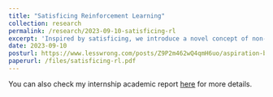 ```yaml
---
title: "Satisficing Reinforcement Learning"
collection: research
permalink: /research/2023-09-10-satisficing-rl
excerpt: 'Inspired by satisficing, we introduce a novel concept of non-maximizing agents, א-aspiring agents, whose goal is to achieve an expected gain of א. We derive aspiration-based algorithms from Q-learning and DQN.'
date: 2023-09-10
posturl: https://www.lesswrong.com/posts/Z9P2m462wQ4qmH6uo/aspiration-based-q-learning
paperurl: /files/satisficing-rl.pdf
---
```

You can also check my internship academic report [here](/files/satisficing-rl.pdf) for more details.